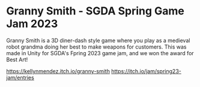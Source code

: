 # Granny Smith - SGDA Spring Game Jam 2023

Granny Smith is a 3D diner-dash style game where you play as a medieval robot grandma doing her best to make weapons for customers. This was made in Unity for SGDA's Fpring 2023 game jam, and we won the award for Best Art!


https://kellynmendez.itch.io/granny-smith
https://itch.io/jam/spring23-jam/entries
